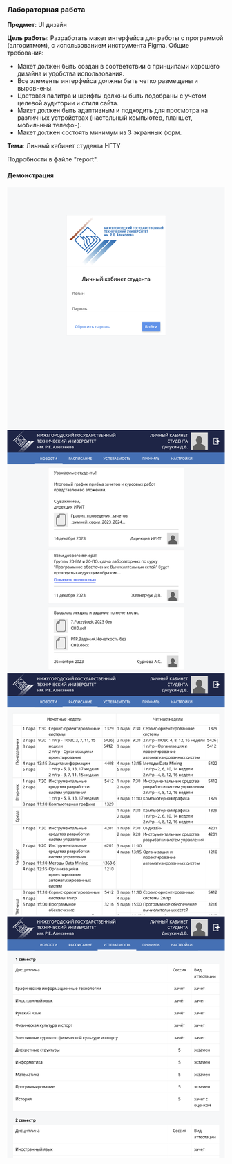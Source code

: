 ### Лабораторная работа

**Предмет**: UI дизайн

**Цель работы**: 
Разработать макет интерфейса для работы с программой (алгоритмом), с использованием инструмента Figma. 
Общие требования:
- Макет должен быть создан в соответствии с принципами хорошего дизайна и удобства использования.
- Все элементы интерфейса должны быть четко размещены и выровнены.
- Цветовая палитра и шрифты должны быть подобраны с учетом целевой аудитории и стиля сайта.
- Макет должен быть адаптивным и подходить для просмотра на различных устройствах (настольный компьютер, планшет, мобильный телефон).
- Макет должен состоять минимум из 3 экранных форм. 

**Тема**: Личный кабинет студента НГТУ

Подробности в файле "report".

#### Демонстрация

![Окно авторизации](images/pic1.png)
![Раздел новостей](images/pic2.png)
![Раздел расписания](images/pic3.png)
![Раздел успеваемости](images/pic4.png)
